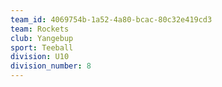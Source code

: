 ```yaml
---
team_id: 4069754b-1a52-4a80-bcac-80c32e419cd3
team: Rockets
club: Yangebup
sport: Teeball
division: U10
division_number: 8
---
```

